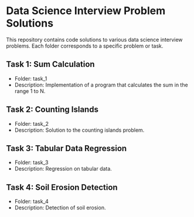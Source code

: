 # Data Science Interview Problem Solutions

This repository contains code solutions to various data science interview problems. Each folder corresponds to a specific problem or task.

## Task 1: Sum Calculation
- Folder: task_1
- Description: Implementation of a program that calculates the sum in the range 1 to N.

## Task 2: Counting Islands
- Folder: task_2
- Description: Solution to the counting islands problem.

## Task 3: Tabular Data Regression
- Folder: task_3
- Description: Regression on tabular data.

## Task 4: Soil Erosion Detection
- Folder: task_4
- Description: Detection of soil erosion.
